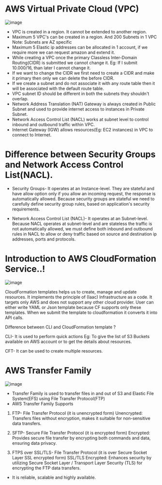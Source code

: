 # AWS Virtual Private Cloud (VPC)
![image](https://github.com/pooja-bhavani/About-AWS-services/assets/147735975/2ace1514-e8cf-4cde-82c3-5cb591615ae2)

* VPC is created in a region. It cannot be extended to another region.
* Maximum 5 VPC's can be created in a region. And 200 Subnets in 1 VPC Note: Subnets are AZ specific
* Maximum 5 Elastic ip addresses can be allocated in 1 account, if we require more we can request amazon and extend it.
* While creating a VPC once the primary Classless Inter-Domain Routing(CIDR) is submitted we cannot change it.
Eg: If I submit 10.000/16, than later I cannot change it. 
* If we want to change the CIDR we first need to create a CIDR and make it primary then only we can delete the before CIDR. 
* If we create a subnet and do not associate it with any route table then it will be associated with the default route table.
* VPC subnet ID should be different in both the subnets they shouldn't overlap.
* Network Address Translation (NAT) Gateway is always created in Public Subnet and used to provide internet access to instances in Private Subnet.
* Network Access Control List (NACL) works at subnet level to control inbound and outbound traffic within VPC.
* Internet Gateway (IGW) allows resources(Eg: EC2 instances) in VPC to connect to Internet.

# Difference between Security Groups and Network Access Control List(NACL).
* Security Groups- It operates at an Instance-level. They are stateful and have allow option only if you allow an incoming request, the response is automatically allowed. Because security groups are stateful we need to carefully define security group rules, based on application's security requirements.

* Network Access Control List (NACL)- It operates at an Subnet-level. Because NACL operates at subnet-level and are stateless the traffic is not automatically allowed, we must define both inbound and outbound rules in NACL to allow or deny traffic based on source and destination ip addresses, ports and protocols.

# Introduction to AWS CloudFormation Service..!
![image](https://github.com/pooja-bhavani/About-AWS-services/assets/147735975/c4c672eb-11d0-4c11-92ad-2f144be6dd68)


CloudFormation templates helps us to create, manage and update resources. It implements the principle of (Iaac) Infrastructure as a code. It targets only AWS 
and does not support any other cloud provider. User can either write YAML or Json template because CF supports only these templates. When we submit the template to cloudformation it converts it into API calls.

Difference between CLI and CloudFormation template ?

CLI- It is used to perform quick actions Eg: To give the list of S3 Buckets available on AWS account or to get the details about resources.

CFT- It can be used to create multiple resources.

# AWS Transfer Family
![image](https://github.com/pooja-bhavani/About-AWS-services/assets/147735975/5a2b0af8-e946-4aca-947a-ab550765bc06)
* Transfer Family is used to transfer files in and out of S3 and Elastic File System(EFS) using File Transfer Protocol(FTP)
* AWS Transfer Family Supports
1. FTP- File Transfer Protocol (it is unencrypted form)
Unencrypted: Transfers files without encryption, makes it suitable for non-sensitive data transfers.
2. SFTP- Secure File Transfer Protocol (it is encrypted form)
Encrypted: Provides secure file transfer by encrypting both commands and data, ensuring data privacy.

3. FTPS over SSL/TLS- File Transfer Protocol (it is over Secure Socket Layer SSL encrypted form)
SSL/TLS Encrypted: Enhances security by utilizing Secure Socket Layer / Transport Layer Security (TLS) for encrypting the FTP data transfers.

* It is reliable, scalable and highly available.


